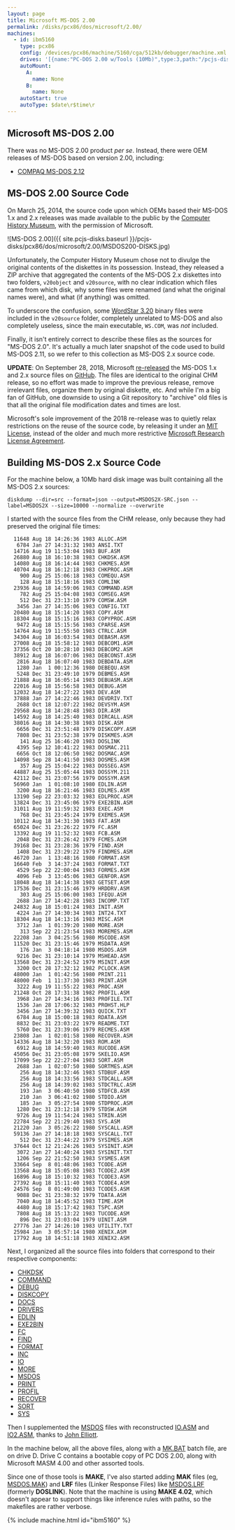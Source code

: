 ```yaml
---
layout: page
title: Microsoft MS-DOS 2.00
permalink: /disks/pcx86/dos/microsoft/2.00/
machines:
  - id: ibm5160
    type: pcx86
    config: /devices/pcx86/machine/5160/cga/512kb/debugger/machine.xml
    drives: '[{name:"PC-DOS 2.00 w/Tools (10Mb)",type:3,path:"/pcjs-disks/pcx86/drives/10mb/PCDOS200-C400.json"},{name:"MS-DOS 2.X Source (10Mb)",type:3,path:"/pcjs-disks/pcx86/dos/microsoft/2.00/MSDOS2X-SRC.json"}]'
    autoMount:
      A:
        name: None
      B:
        name: None
    autoStart: true
    autoType: $date\r$time\r
---
```


Microsoft MS-DOS 2.00
---------------------

There was no MS-DOS 2.00 product *per se*.  Instead, there were OEM releases of MS-DOS based on version 2.00,
including:

* [COMPAQ MS-DOS 2.12](/disks/pcx86/dos/compaq/2.12/)

MS-DOS 2.00 Source Code
-----------------------

On March 25, 2014, the source code upon which OEMs based their MS-DOS 1.x and 2.x releases was made available to the
public by the [Computer History Museum](http://www.computerhistory.org/atchm/microsoft-ms-dos-early-source-code/),
with the permission of Microsoft.

![MS-DOS 2.00]({{ site.pcjs-disks.baseurl }}/pcjs-disks/pcx86/dos/microsoft/2.00/MSDOS200-DISKS.jpg)

Unfortunately, the Computer History Museum chose not to divulge the original contents of the diskettes in its possession.
Instead, they released a ZIP archive that aggregated the contents of the MS-DOS 2.x diskettes into two folders, `v20object`
and `v20source`, with no clear indication which files came from which disk, why some files were renamed (and what the
original names were), and what (if anything) was omitted.

To underscore the confusion, some [WordStar 3.20](/disks/pcx86/apps/other/wordstar/3.20/) binary files were included in the
`v20source` folder, completely unrelated to MS-DOS and also completely useless, since the main executable, `WS.COM`, was *not*
included.

Finally, it isn't entirely correct to describe these files as the sources for "MS-DOS 2.0".  It's actually a much later
snapshot of the code used to build MS-DOS 2.11, so we refer to this collection as MS-DOS 2.x source code.

**UPDATE**: On September 28, 2018, Microsoft
[re-released](https://blogs.msdn.microsoft.com/commandline/2018/09/28/re-open-sourcing-ms-dos-1-25-and-2-0/)
the MS-DOS 1.x and 2.x source files on [GitHub](https://github.com/microsoft/ms-dos).  The files are identical to the
original CHM release, so no effort was made to improve the previous release, remove irrelevant files, organize them by
original diskette, etc.  And while I'm a big fan of GitHub, one downside to using a Git repository to "archive" old files
is that all the original file modification dates and times are lost.

Microsoft's sole improvement of the 2018 re-release was to quietly relax restrictions on the reuse of the source code,
by releasing it under an [MIT License](https://en.wikipedia.org/wiki/MIT_License), instead of the older and much more restrictive
[Microsoft Research License Agreement](http://www.computerhistory.org/atchm/microsoft-research-license-agreement-msdos-v1-1-v2-0/).

Building MS-DOS 2.x Source Code
-------------------------------

For the machine below, a 10Mb hard disk image was built containing all the MS-DOS 2.x sources:

    diskdump --dir=src --format=json --output=MSDOS2X-SRC.json --label=MSDOS2X --size=10000 --normalize --overwrite

I started with the source files from the CHM release, only because they had preserved the original file times:

      11648 Aug 18 14:26:36 1983 ALLOC.ASM
       6784 Jan 27 14:31:32 1983 ANSI.TXT
      14716 Aug 19 11:53:04 1983 BUF.ASM
      26880 Aug 18 16:10:38 1983 CHKDSK.ASM
      14080 Aug 18 16:14:44 1983 CHKMES.ASM
      40704 Aug 18 16:12:18 1983 CHKPROC.ASM
        900 Aug 25 15:06:18 1983 COMEQU.ASM
        128 Aug 18 15:18:16 1983 COMLINK
      23936 Aug 18 14:59:06 1983 COMMAND.ASM
        782 Aug 25 15:04:08 1983 COMSEG.ASM
        512 Dec 31 23:13:10 1979 COMSW.ASM
       3456 Jan 27 14:35:06 1983 CONFIG.TXT
      20480 Aug 18 15:14:20 1983 COPY.ASM
      18304 Aug 18 15:15:16 1983 COPYPROC.ASM
       9472 Aug 18 15:15:56 1983 CPARSE.ASM
      14764 Aug 19 11:55:50 1983 CTRLC.ASM
      34304 Aug 18 16:03:54 1983 DEBASM.ASM
      27008 Aug 18 15:58:12 1983 DEBCOM1.ASM
      37356 Oct 20 10:28:10 1983 DEBCOM2.ASM
      38912 Aug 18 16:07:06 1983 DEBCONST.ASM
       2816 Aug 18 16:07:40 1983 DEBDATA.ASM
       1280 Jan  1 00:12:36 1980 DEBEQU.ASM
       5248 Dec 31 23:49:10 1979 DEBMES.ASM
      21888 Aug 18 16:05:14 1983 DEBUASM.ASM
      22016 Aug 18 15:56:58 1983 DEBUG.ASM
      12032 Aug 18 14:27:22 1983 DEV.ASM
      37888 Jan 27 14:22:46 1983 DEVDRIV.TXT
       2688 Oct 18 12:07:22 1982 DEVSYM.ASM
      29568 Aug 18 14:28:48 1983 DIR.ASM
      14592 Aug 18 14:25:40 1983 DIRCALL.ASM
      38016 Aug 18 14:30:38 1983 DISK.ASM
       6656 Dec 31 23:51:48 1979 DISKCOPY.ASM
       7808 Dec 31 23:52:38 1979 DISKMES.ASM
        141 Aug 25 16:46:20 1983 DOSLINK
       4395 Sep 12 10:41:22 1983 DOSMAC.211
       6656 Oct 18 12:06:50 1982 DOSMAC.ASM
      14098 Sep 28 14:41:50 1983 DOSMES.ASM
        357 Aug 25 15:04:22 1983 DOSSEG.ASM
      44887 Aug 25 15:05:44 1983 DOSSYM.211
      42112 Dec 31 23:07:56 1979 DOSSYM.ASM
      56960 Jan  1 01:08:10 1980 EDLIN.ASM
       3200 Aug 18 16:21:46 1983 EDLMES.ASM
      13190 Sep 22 23:03:32 1983 EDLPROC.ASM
      13824 Dec 31 23:45:06 1979 EXE2BIN.ASM
      31011 Aug 19 11:59:32 1983 EXEC.ASM
        768 Dec 31 23:45:24 1979 EXEMES.ASM
      10112 Aug 18 14:31:30 1983 FAT.ASM
      65024 Dec 31 23:26:22 1979 FC.ASM
      13392 Aug 19 11:52:32 1983 FCB.ASM
       2048 Dec 31 23:26:42 1979 FCMES.ASM
      39168 Dec 31 23:28:36 1979 FIND.ASM
       1408 Dec 31 23:29:22 1979 FINDMES.ASM
      46720 Jan  1 13:48:16 1980 FORMAT.ASM
      16640 Feb  3 14:37:24 1983 FORMAT.TXT
       4529 Sep 22 22:00:04 1983 FORMES.ASM
       4096 Feb  3 13:45:06 1983 GENFOR.ASM
      18048 Aug 18 14:14:38 1983 GETSET.ASM
      17536 Dec 31 23:15:46 1979 HRDDRV.ASM
        303 Aug 25 15:06:00 1983 IFEQU.ASM
       2688 Jan 27 14:42:28 1983 INCOMP.TXT
      24832 Aug 18 15:01:24 1983 INIT.ASM
       4224 Jan 27 14:30:34 1983 INT24.TXT
      18304 Aug 18 14:13:16 1983 MISC.ASM
       3712 Jan  1 01:39:20 1980 MORE.ASM
        313 Sep 22 21:23:54 1983 MOREMES.ASM
      22208 Jan  3 04:25:56 1980 MSCODE.ASM
      11520 Dec 31 23:15:46 1979 MSDATA.ASM
        176 Jan  3 04:18:14 1980 MSDOS.ASM
       9216 Dec 31 23:10:14 1979 MSHEAD.ASM
      13568 Dec 31 23:24:52 1979 MSINIT.ASM
       3200 Oct 28 17:32:12 1982 PCLOCK.ASM
      48000 Jan  1 01:42:56 1980 PRINT.211
      48000 Feb  1 11:37:30 1983 PRINT.ASM
       3222 Aug 19 11:55:22 1983 PROC.ASM
      21248 Oct 28 17:31:38 1982 PROFIL.ASM
       3968 Jan 27 14:34:16 1983 PROFILE.TXT
       1536 Jan 28 17:06:32 1983 PROHST.HLP
       3456 Jan 27 14:39:32 1983 QUICK.TXT
       6784 Aug 18 15:00:18 1983 RDATA.ASM
       8832 Dec 31 23:03:22 1979 README.TXT
       5760 Dec 31 23:39:06 1979 RECMES.ASM
      23808 Jan  1 02:01:58 1980 RECOVER.ASM
      14336 Aug 18 14:32:20 1983 ROM.ASM
       6912 Aug 18 14:59:40 1983 RUCODE.ASM
      45056 Dec 31 23:05:08 1979 SKELIO.ASM
      17099 Sep 22 22:27:04 1983 SORT.ASM
       2688 Jan  1 02:07:50 1980 SORTMES.ASM
        256 Aug 18 14:32:46 1983 STDBUF.ASM
        256 Aug 18 14:33:56 1983 STDCALL.ASM
        256 Aug 18 14:39:02 1983 STDCTRLC.ASM
        193 Jan  3 06:40:50 1980 STDFCB.ASM
        210 Jan  3 06:41:02 1980 STDIO.ASM
        185 Jan  3 05:27:54 1980 STDPROC.ASM
       1280 Dec 31 23:12:18 1979 STDSW.ASM
       9726 Aug 19 11:54:24 1983 STRIN.ASM
      22784 Sep 22 21:29:40 1983 SYS.ASM
      21220 Jan  3 05:26:22 1980 SYSCALL.ASM
      59136 Jan 27 14:18:18 1983 SYSCALL.TXT
        512 Dec 31 23:44:22 1979 SYSIMES.ASM
      37644 Oct 12 21:24:26 1983 SYSINIT.ASM
       3072 Jan 27 14:40:24 1983 SYSINIT.TXT
       1206 Sep 22 21:52:50 1983 SYSMES.ASM
      33664 Sep  8 01:48:06 1983 TCODE.ASM
      13568 Aug 18 15:05:08 1983 TCODE2.ASM
      16896 Aug 18 15:10:32 1983 TCODE3.ASM
      27392 Aug 18 15:11:40 1983 TCODE4.ASM
      24576 Sep  8 01:49:00 1983 TCODE5.ASM
       9088 Dec 31 23:38:32 1979 TDATA.ASM
       7040 Aug 18 14:45:52 1983 TIME.ASM
       4480 Aug 18 15:17:42 1983 TSPC.ASM
       7808 Aug 18 15:13:22 1983 TUCODE.ASM
        896 Dec 31 23:03:04 1979 UINIT.ASM
      27776 Jan 27 14:26:10 1983 UTILITY.TXT
      25984 Jan  3 05:57:14 1980 XENIX.ASM
      17792 Aug 18 14:51:18 1983 XENIX2.ASM

Next, I organized all the source files into folders that correspond to their respective components:

- [CHKDSK](https://github.com/jeffpar/pcjs-disks/tree/master/pcx86/dos/microsoft/2.00/src/CHKDSK)
- [COMMAND](https://github.com/jeffpar/pcjs-disks/tree/master/pcx86/dos/microsoft/2.00/src/COMMAND)
- [DEBUG](https://github.com/jeffpar/pcjs-disks/tree/master/pcx86/dos/microsoft/2.00/src/DEBUG)
- [DISKCOPY](https://github.com/jeffpar/pcjs-disks/tree/master/pcx86/dos/microsoft/2.00/src/DISKCOPY)
- [DOCS](https://github.com/jeffpar/pcjs-disks/tree/master/pcx86/dos/microsoft/2.00/src/DOCS)
- [DRIVERS](https://github.com/jeffpar/pcjs-disks/tree/master/pcx86/dos/microsoft/2.00/src/DRIVERS)
- [EDLIN](https://github.com/jeffpar/pcjs-disks/tree/master/pcx86/dos/microsoft/2.00/src/EDLIN)
- [EXE2BIN](https://github.com/jeffpar/pcjs-disks/tree/master/pcx86/dos/microsoft/2.00/src/EXE2BIN)
- [FC](https://github.com/jeffpar/pcjs-disks/tree/master/pcx86/dos/microsoft/2.00/src/FC)
- [FIND](https://github.com/jeffpar/pcjs-disks/tree/master/pcx86/dos/microsoft/2.00/src/FIND)
- [FORMAT](https://github.com/jeffpar/pcjs-disks/tree/master/pcx86/dos/microsoft/2.00/src/FORMAT)
- [INC](https://github.com/jeffpar/pcjs-disks/tree/master/pcx86/dos/microsoft/2.00/src/INC)
- [IO](https://github.com/jeffpar/pcjs-disks/tree/master/pcx86/dos/microsoft/2.00/src/IO)
- [MORE](https://github.com/jeffpar/pcjs-disks/tree/master/pcx86/dos/microsoft/2.00/src/MORE)
- [MSDOS](https://github.com/jeffpar/pcjs-disks/tree/master/pcx86/dos/microsoft/2.00/src/MSDOS)
- [PRINT](https://github.com/jeffpar/pcjs-disks/tree/master/pcx86/dos/microsoft/2.00/src/PRINT)
- [PROFIL](https://github.com/jeffpar/pcjs-disks/tree/master/pcx86/dos/microsoft/2.00/src/PROFIL)
- [RECOVER](https://github.com/jeffpar/pcjs-disks/tree/master/pcx86/dos/microsoft/2.00/src/RECOVER)
- [SORT](https://github.com/jeffpar/pcjs-disks/tree/master/pcx86/dos/microsoft/2.00/src/SORT)
- [SYS](https://github.com/jeffpar/pcjs-disks/tree/master/pcx86/dos/microsoft/2.00/src/SYS)

Then I supplemented the [MSDOS](https://github.com/jeffpar/pcjs-disks/tree/master/pcx86/dos/microsoft/2.00/src/MSDOS)
files with reconstructed
[IO.ASM](https://jeffpar.github.io/pcjs-disks/pcx86/dos/microsoft/2.00/src/MSDOS/IO.ASM) and
[IO2.ASM](https://jeffpar.github.io/pcjs-disks/pcx86/dos/microsoft/2.00/src/MSDOS/IO2.ASM), thanks to
[John Elliott](http://www.seasip.info/DOS/).

In the machine below, all the above files, along with a
[MK.BAT](https://github.com/jeffpar/pcjs-disks/blob/master/pcx86/dos/microsoft/2.00/src/MK.BAT)
batch file, are on drive D.  Drive C contains a bootable copy of PC DOS 2.00, along with Microsoft MASM 4.00
and other assorted tools.

Since one of those tools is **MAKE**, I've also started adding **MAK** files
(eg, [MSDOS.MAK](https://github.com/jeffpar/pcjs-disks/blob/master/pcx86/dos/microsoft/2.00/src/MSDOS/MSDOS.MAK))
and **LRF** files (Linker Response Files) like
[MSDOS.LRF](https://github.com/jeffpar/pcjs-disks/blob/master/pcx86/dos/microsoft/2.00/src/MSDOS/MSDOS.LRF) (formerly **DOSLINK**).
Note that the machine is using **MAKE 4.02**, which doesn't appear to support things like inference rules with
paths, so the makefiles are rather verbose.

{% include machine.html id="ibm5160" %}
